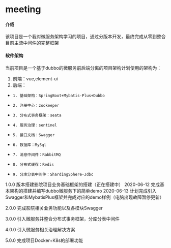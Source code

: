 # meeting

#### 介绍
该项目是一个我对微服务架构学习的项目，通过分版本开发，最终完成从零到整合目前主流中间件的完整框架

#### 软件架构
当前项目是一个基于dubbo的微服务前后端分离的项目架构计划使用的架构为：

1. 前端：vue,element-ui
2. 后端：
    
-     1. 基础架构：SpringBoot+Mybatis-Plus+Dubbo
-     2. 注册中心：zookeeper
-     3. 分布式事务框架：seata
-     4. 服务治理：sentinel
-     5. 接口文档：Swagger
-     6. 数据库：MySql
-     7. 消息中间件：RabbitMQ
-     8. 分布式缓存：Redis
-     9. 分库分表中间件：ShardingSphere-Jdbc




1.0.0 版本搭建影院项目业务基础框架的搭建（正在搭建中）
    2020-06-12 完成基本架构的搭建并编写dubbo微服务下的简单demo
    2020-06-13 计划完成引入Swagger和MybatisPlus框架并完成对应的demo样例（电脑出现故障暂停更新）

2.0.0 完成影院相关业务功能以及各模块Swagger

3.0.0 引入微服务并整合分布式事务框架，分库分表中间件

4.0.0 引入微服务相关治理解决方案

5.0.0 完成项目Docker+K8s的部署功能


